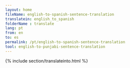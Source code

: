 ```yaml
---
layout: home
fileName: english-to-spanish-sentence-translation
translatein: english_to_spanish
folderName : translate
lang: pt
from: en
to: es
permalink: /pt/english-to-spanish-sentence-translation
tool: english-to-punjabi-sentence-translation
---
```

{% include section/translateinto.html %}